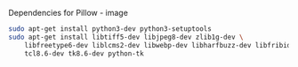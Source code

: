 Dependencies for Pillow - image
```bash
sudo apt-get install python3-dev python3-setuptools
sudo apt-get install libtiff5-dev libjpeg8-dev zlib1g-dev \
    libfreetype6-dev liblcms2-dev libwebp-dev libharfbuzz-dev libfribidi-dev \
    tcl8.6-dev tk8.6-dev python-tk
```